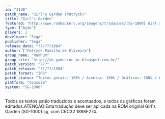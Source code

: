 ```yaml
---
id: "1138"
patch_name: "Girl's Garden (Patryck)"
title: "Girl's Garden"
featured: "http://www.romhackers.org/imagens/traducoes/[SG-1000] Girl's Garden - Patryck - 1.png"
type: ["Ação"]
players: 1
developer: "Sega"
publisher: "Sega"
release_date: "??/??/1984"
author: ["Patryck Padilha de Oliveira"]
group_name: "Nenhum"
group_site: "http://ab-gamesinc-br.blogspot.com.br/"
patch_version: "???"
patch_release: "??/??/1984"
patch_format: "IPS"
patch_status: "Textos gerais: 100% / Acentos: 100% / Gráficos: 100% / Geral: 100%"
platform: "Console"
system: "SG-1000"
---
```


Todos os textos estão traduzidos e acentuados, e todos os gráficos foram editados.ATENÇÃO:Esta tradução deve ser aplicada na ROM original Girl's Garden (SG-1000).sg, com CRC32 1898F274.